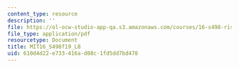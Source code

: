 ```yaml
---
content_type: resource
description: ''
file: https://ol-ocw-studio-app-qa.s3.amazonaws.com/courses/16-s498-risk-aware-and-robust-nonlinear-planning-fall-2019/610d4d22e733416ad08c1fd5dd7bd478_MIT16_S498f19_L8.pdf
file_type: application/pdf
resourcetype: Document
title: MIT16_S498f19_L8
uid: 610d4d22-e733-416a-d08c-1fd5dd7bd478
---
```

